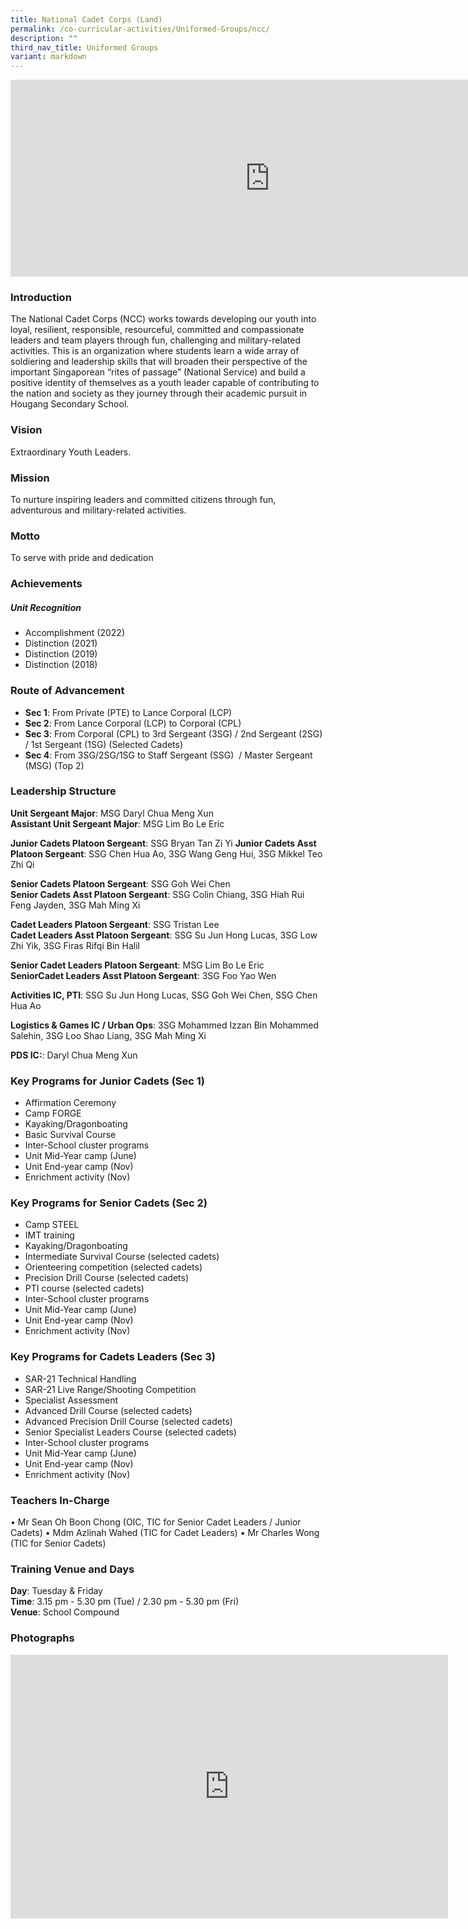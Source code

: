 ```yaml
---
title: National Cadet Corps (Land)
permalink: /co-curricular-activities/Uniformed-Groups/ncc/
description: ""
third_nav_title: Uniformed Groups
variant: markdown
---
```

<center><iframe allowfullscreen="" allow="accelerometer; autoplay; clipboard-write; encrypted-media; gyroscope; picture-in-picture" frameborder="0" title="2022 NCC Open HouseTake 2" src="https://www.youtube.com/embed/as4QGU0bwRE" height="315" width="830"></iframe></center>

### Introduction

The National Cadet Corps (NCC) works towards developing our youth into loyal, resilient, responsible, resourceful, committed and compassionate leaders and team players through fun, challenging and military-related activities. This is an organization where students learn a wide array of soldiering and leadership skills that will broaden their perspective of the important Singaporean “rites of passage” (National Service) and build a positive identity of themselves as a youth leader capable of contributing to the nation and society as they journey through their academic pursuit in Hougang Secondary School.&nbsp;&nbsp;

### Vision

Extraordinary Youth Leaders.

### Mission

To nurture inspiring leaders and committed citizens through fun, adventurous and military-related activities.

### Motto

To serve with pride and dedication

### Achievements

##### **Unit Recognition**

*   Accomplishment (2022)
*   Distinction (2021)  
*   Distinction (2019)  
*   Distinction (2018)


### Route of Advancement

* **Sec 1**: From Private (PTE) to Lance Corporal (LCP)   
* **Sec 2**: From Lance Corporal (LCP) to Corporal (CPL)
* **Sec 3**: From Corporal (CPL) to 3rd Sergeant (3SG) / 2nd Sergeant (2SG) / 1st Sergeant (1SG) (Selected Cadets)&nbsp;
* **Sec 4**: From 3SG/2SG/1SG to Staff Sergeant (SSG)&nbsp; / Master Sergeant (MSG) (Top 2)&nbsp; &nbsp;&nbsp;

  

### Leadership Structure

**Unit Sergeant Major**: MSG Daryl Chua Meng Xun  
**Assistant Unit Sergeant Major**: MSG Lim Bo Le Eric   

**Junior Cadets Platoon Sergeant**:  SSG Bryan Tan Zi Yi 
**Junior Cadets Asst Platoon Sergeant**: SSG Chen Hua Ao, 3SG Wang Geng Hui, 3SG Mikkel Teo Zhi Qi  

**Senior Cadets Platoon Sergeant**: SSG Goh Wei Chen  
**Senior Cadets Asst Platoon Sergeant**: SSG Colin Chiang, 3SG Hiah Rui Feng Jayden, 3SG Mah Ming Xi   

**Cadet Leaders Platoon Sergeant**: SSG Tristan Lee   
**Cadet Leaders Asst Platoon Sergeant**: SSG Su Jun Hong Lucas, 3SG Low Zhi Yik, 3SG Firas Rifqi Bin Halil   

**Senior Cadet Leaders Platoon Sergeant**: MSG Lim Bo Le Eric   
**SeniorCadet Leaders Asst Platoon Sergeant**: 3SG Foo Yao Wen  

**Activities IC, PTI**: SSG Su Jun Hong Lucas, SSG Goh Wei Chen, SSG Chen Hua Ao
 
**Logistics &amp; Games IC / Urban Ops**: 3SG Mohammed Izzan Bin Mohammed Salehin, 3SG Loo Shao Liang, 3SG Mah Ming Xi
  

**PDS IC:**: Daryl Chua Meng Xun  

### Key Programs for Junior Cadets (Sec 1)
*   Affirmation Ceremony&nbsp;
*   Camp FORGE&nbsp;
*   Kayaking/Dragonboating&nbsp;
*   Basic Survival Course&nbsp;
*   Inter-School cluster programs&nbsp;
*   Unit Mid-Year camp (June)&nbsp;
*   Unit End-year camp (Nov)&nbsp;
*   Enrichment activity (Nov)

### Key Programs for Senior Cadets (Sec 2)
*   Camp STEEL
*   IMT training
*   Kayaking/Dragonboating
*   Intermediate Survival Course (selected cadets)
*   Orienteering competition (selected cadets)
*   Precision Drill Course (selected cadets)
*   PTI course (selected cadets)
*   Inter-School cluster programs
*   Unit Mid-Year camp (June)
*   Unit End-year camp (Nov)
*   Enrichment activity (Nov)

### Key Programs for Cadets Leaders (Sec 3)

*   SAR-21 Technical Handling&nbsp;
*   SAR-21 Live Range/Shooting Competition&nbsp;
*   Specialist Assessment&nbsp;
*   Advanced Drill Course (selected cadets)&nbsp;
*   Advanced Precision Drill Course (selected cadets)&nbsp;
*   Senior Specialist Leaders Course (selected cadets)&nbsp;
*   Inter-School cluster programs&nbsp;
*   Unit Mid-Year camp (June)&nbsp;
*   Unit End-year camp (Nov)&nbsp;
*   Enrichment activity (Nov)

### Teachers In-Charge

•	Mr Sean Oh Boon Chong (OIC, TIC for Senior Cadet Leaders / Junior Cadets)
•	Mdm Azlinah Wahed (TIC for Cadet Leaders)
•	Mr Charles Wong (TIC for Senior Cadets) 


### Training Venue and Days

**Day**: Tuesday &amp; Friday  
**Time**: 3.15 pm - 5.30 pm (Tue) / 2.30 pm - 5.30 pm (Fri)  
**Venue**: School Compound  

### Photographs

<center><iframe allowfullscreen="true" height="422" width="700" frameborder="0" src="https://docs.google.com/presentation/d/e/2PACX-1vR4g2iEm8jd8NAZhC6_W70LRjC_kTUKbdHcFrNXfxHUtiVGyqBVkxQbOqzX_6V7hufs69qVWJ56xv7J/embed?start=false&amp;loop=false&amp;delayms=3000"></iframe></center>